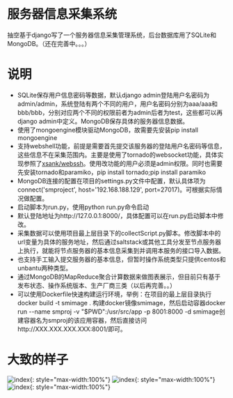 服务器信息采集系统
====
抽空基于django写了一个服务器信息采集管理系统，后台数据库用了SQLite和MongoDB。（还在完善中。。。）

说明
===========
* SQLite保存用户信息密码等数据，默认django admin登陆用户名密码为admin/admin，系统登陆有两个不同的用户，用户名密码分别为aaa/aaa和bbb/bbb，分别对应两个不同的权限前者为admin后者为test，这些都可以再django admin中定义。MongoDB保存具体的服务器信息数据。
* 使用了mongoengine模块驱动MongoDB，故需要先安装pip install mongoengine
* 支持webshell功能，前提是需要首先提交该服务器的登陆用户名密码等信息，这些信息不在采集范围内。主要是使用了tornado的websocket功能，具体实现参照了[xsank/webssh](https://github.com/xsank/webssh)。使用改功能的用户必须是admin权限。同时也需要先安装tornado和paramiko，pip install tornado;pip install paramiko
* MongoDB连接的配置在项目的settings.py文件中配置，默认具体项为connect('smproject', host='192.168.188.129', port=27017)。可根据实际情况做配置。
* 启动脚本为run.py，使用python run.py命令启动
* 默认登陆地址为http://127.0.0.1:8000/，具体配置可以在run.py启动脚本中修改。
* 采集数据可以使用项目最上层目录下的collectScript.py脚本。修改脚本中的url变量为具体的服务地址，然后通过saltstack或其他工具分发至节点服务器上执行，就能将节点服务器的基本信息采集到并调用本服务的接口导入数据。
* 也支持手工输入提交服务器的基本信息，但暂时操作系统类型只提供centos和unbantu两种类型。
* 通过MongoDB的MapReduce聚合计算数据来做图表展示，但目前只有基于发布状态、操作系统版本、生产厂商三类（以后再完善。。）
* 可以使用Dockerfile快速构建运行环境，举例：在项目的最上层目录执行 docker build -t smimage . 构建docker镜像smimage，然后启动容器docker run --name smproj -v "$PWD":/usr/src/app -p 8001:8000 -d smimage创建容器名为smproj的该应用容器，然后直接访问http://XXX.XXX.XXX.XXX:8001/即可。


大致的样子
===========

![index](https://github.com/mnpiozhang/serverManage/blob/master/example/index.jpg){: style="max-width:100%"}
![index](https://github.com/mnpiozhang/serverManage/blob/master/example/accordingos.jpg){: style="max-width:100%"}
![index](https://github.com/mnpiozhang/serverManage/blob/master/example/webssh.jpg){: style="max-width:100%"}